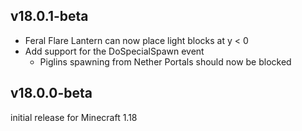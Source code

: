 ## v18.0.1-beta
- Feral Flare Lantern can now place light blocks at y < 0
- Add support for the DoSpecialSpawn event
  - Piglins spawning from Nether Portals should now be blocked

## v18.0.0-beta
initial release for Minecraft 1.18